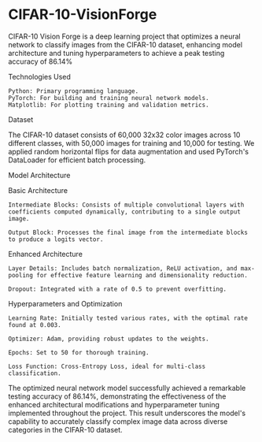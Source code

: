 # CIFAR-10-VisionForge

CIFAR-10 Vision Forge is a deep learning project that optimizes a neural network to classify images from the CIFAR-10 dataset, enhancing model architecture and tuning hyperparameters to achieve a peak testing accuracy of 86.14%

Technologies Used

    Python: Primary programming language.
    PyTorch: For building and training neural network models.
    Matplotlib: For plotting training and validation metrics.

Dataset

The CIFAR-10 dataset consists of 60,000 32x32 color images across 10 different classes, with 50,000 images for training and 10,000 for testing. We applied random horizontal flips for data augmentation and used PyTorch's DataLoader for efficient batch processing.

Model Architecture

Basic Architecture

    Intermediate Blocks: Consists of multiple convolutional layers with coefficients computed dynamically, contributing to a single output image.
    
    Output Block: Processes the final image from the intermediate blocks to produce a logits vector.

Enhanced Architecture

    Layer Details: Includes batch normalization, ReLU activation, and max-pooling for effective feature learning and dimensionality reduction.
    
    Dropout: Integrated with a rate of 0.5 to prevent overfitting.

Hyperparameters and Optimization

    Learning Rate: Initially tested various rates, with the optimal rate found at 0.003.
    
    Optimizer: Adam, providing robust updates to the weights.
    
    Epochs: Set to 50 for thorough training.
    
    Loss Function: Cross-Entropy Loss, ideal for multi-class classification.

The optimized neural network model successfully achieved a remarkable testing accuracy of 86.14%, demonstrating the effectiveness of the enhanced architectural modifications and hyperparameter tuning implemented throughout the project. This result underscores the model's capability to accurately classify complex image data across diverse categories in the CIFAR-10 dataset.


